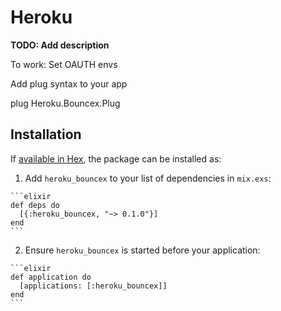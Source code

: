 # Heroku

**TODO: Add description**

To work:
Set OAUTH envs

Add plug syntax to your app

plug Heroku.Bouncex.Plug

## Installation

If [available in Hex](https://hex.pm/docs/publish), the package can be installed as:

  1. Add `heroku_bouncex` to your list of dependencies in `mix.exs`:

    ```elixir
    def deps do
      [{:heroku_bouncex, "~> 0.1.0"}]
    end
    ```

  2. Ensure `heroku_bouncex` is started before your application:

    ```elixir
    def application do
      [applications: [:heroku_bouncex]]
    end
    ```

